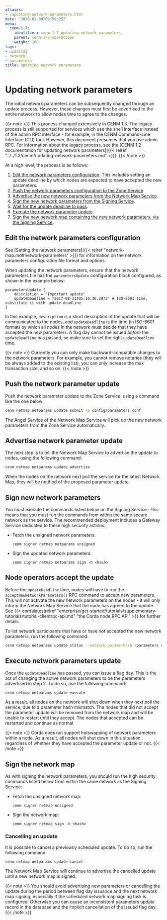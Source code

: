 ```yaml
---
aliases:
- /updating-network-parameters.html
date: '2020-01-08T09:59:25Z'
menu:
  cenm-1-7:
    identifier: cenm-1-7-updating-network-parameters
    parent: cenm-1-7-operations
    weight: 160
tags:
- updating
- network
- parameters
title: Updating network parameters
---
```



# Updating network parameters

The initial network parameters can be subsequently changed through an update process. However, these changes must first
be advertised to the entire network to allow nodes time to agree to the changes.

{{< note >}}
This process changed extensively in CENM 1.3. The legacy process is still
supported for services which use the shell interface instead of the admin RPC
interface - for example, in the CENM Command-Line Interface (CLI) tool. However, this document presumes  that you
use admin RPC. For information about the legacy process, see the [CENM 1.2 documentation for updating network parameters]({{< relref "../../1.2/cenm/updating-network-parameters.md" >}}).
{{< /note >}}

At a high level, the process is as follows:

1. [Edit the network parameters configuration](#edit-the-network-parameters-configuration). This includes setting an update deadline by which
   nodes are expected to have accepted the new parameters.
2. [Push the network parameters configuration to the Zone Service](#push-the-network-parameter-update).
3. [Advertise the new network parameters from the Network Map Service](#advertise-network-parameter-update).
4. [Sign the new network parameters from the Signing Service](#sign-new-network-parameters).
5. [Wait for the update deadline to pass](#node-operators-accept-the-update).
6. [Execute the network parameter update](#execute-network-parameters-update).
7. [Sign the new network map containing the new network parameters, via the Signing Service](#sign-the-network-map).

## Edit the network parameters configuration

See [Setting the network parameters]({{< relref "network-map.md#network-parameters" >}})
for information on the network parameters configuration file format and options.

When updating the network parameters, ensure that the network parameters file has the
`parametersUpdate` configuration block configured, as shown in the example below:

```guess
parametersUpdate {
    description = "Important update"
    updateDeadline = "2017-08-31T05:10:36.297Z" # ISO-8601 time, substitute it with update deadline
}
```

In this example, `description` is a short description of the update that will be communicated to the nodes, and `updateDeadline` is
the time (in ISO-8601 format) by which all nodes in the network must decide that they have accepted the new parameters.
A flag day cannot be issued *before* the `updateDeadline` has passed, so make sure to set the right `updateDeadline` time.

{{< note >}}
Currently you can only make backward-compatible changes to the network parameters. For example, you cannot remove notaries
(they will be always added to the existing list), you can only increase the max transaction size, and so on.
{{< /note >}}

## Push the network parameter update

Push the network parameter update to the Zone Service, using a command like the one below:

```bash
cenm netmap netparams update submit -p config/parameters.conf
```

The Angel Service of the Network Map Service will pick up the new network parameters
from the Zone Service automatically.

## Advertise network parameter update

The next step is to tell the Network Map Service to advertise the update to
nodes, using the following command:

```bash
cenm netmap netparams update advertise
```

When the nodes on the network next poll the service for
the latest Network Map, they will be notified of the proposed parameter update.

## Sign new network parameters

You must execute the commands listed below on the Signing Service - this means that
you must run the commands from within the same secure network as the service.
The recommended deployment includes a Gateway Service dedicated to these high
security actions:

- Fetch the unsigned network parameters: 

  ```
  cenm signer netmap netparams unsigned
  ```
- Sign the updated network parameters: 

  ```
  cenm signer netmap netparams sign -h <hash>
  ```

## Node operators accept the update

Before the `updateDeadline` time, nodes will have to run the `acceptNewNetworkParameters()` RPC command to accept
new parameters. This will not
activate the new network parameters on the nodes - it will only inform the Network Map Service that the node has agreed to the
update. See {{< cordalatestrelref "enterprise/get-started/tutorials/supplementary-tutorials/tutorial-clientrpc-api.md" "the Corda node RPC API" >}} for further details.

To list network participants that have or have not accepted the new network parameters,
run the following command:

```bash
cenm netmap netparams update status --network-params-hash <parameters update hash value>
```

## Execute network parameters update

Once the `updateDeadline` has passed, you can issue a flag day. This is the act of changing the active network
parameters to be the parameters advertised in step 2. To do so, use the following
command:

```bash
cenm netmap netparams update execute
```

As a result, all nodes on the network will shut down when they next poll the service, due to a
parameter hash mismatch. The nodes that did not accept the parameter update will be removed from the network map and
will be unable to restart until they accept. The nodes that accepted can be restarted and continue as normal.

{{< note >}}
Corda does not support hotswapping of network parameters within a node. As a result, all nodes will shut down in this situation, regardless of whether they have accepted the parameter update or not.
{{< /note >}}

## Sign the network map

As with signing the network parameters, you should run the high security commands listed below
from within the same network as the Signing Service:

- Fetch the unsigned network map: 

  ```
  cenm signer netmap unsigned
  ```
  
- Sign the network map:

  ```
  cenm signer netmap sign -h <hash>
  ```

### Cancelling an update

It is possible to cancel a previously scheduled update. To do so, run the following command:

```bash
cenm netmap netparams update cancel
```

The Network Map Service will continue to advertise the cancelled update until a new network map is signed.

{{< note >}}
You should avoid advertising new parameters or cancelling the update during the period between flag day
issuance and the next network map signing, especially if the scheduled network map signing task is configured.
Otherwise you can cause an inconsistent parameters update record in the database and the implicit cancellation of the
issued flag day.
{{< /note >}}
